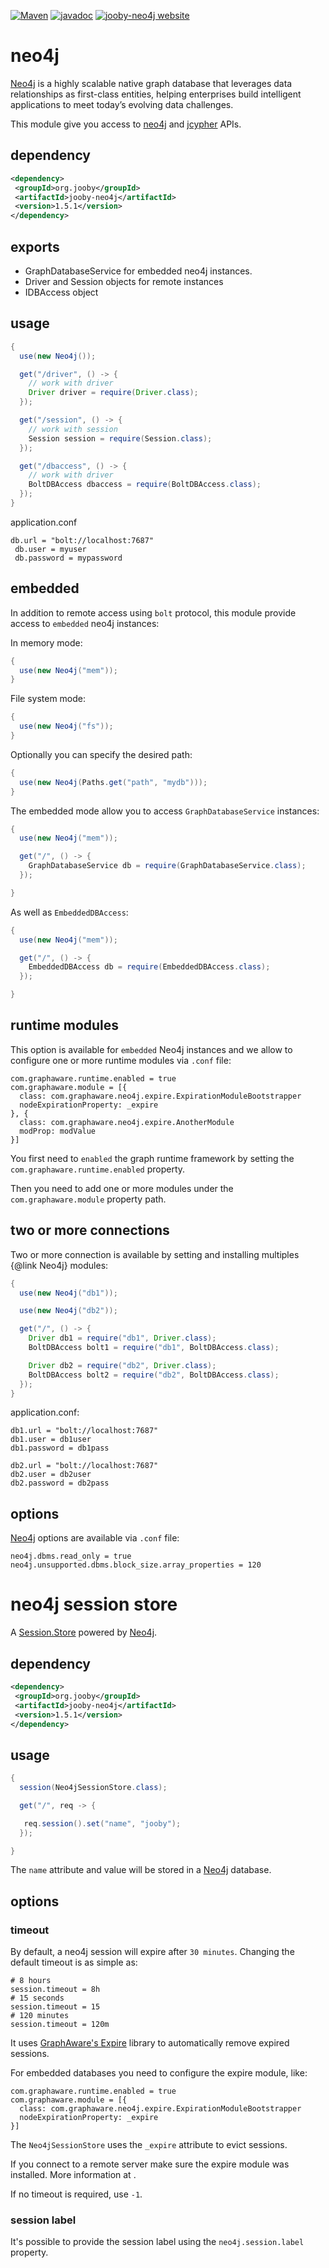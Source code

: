 [![Maven](https://img.shields.io/maven-metadata/v/http/central.maven.org/maven2/org/jooby/jooby-neo4j/maven-metadata.xml.svg)](http://mvnrepository.com/artifact/org.jooby/jooby-neo4j/1.5.1)
[![javadoc](https://javadoc.io/badge/org.jooby/jooby-neo4j.svg)](https://javadoc.io/doc/org.jooby/jooby-neo4j/1.5.1)
[![jooby-neo4j website](https://img.shields.io/badge/jooby-neo4j-brightgreen.svg)](http://jooby.org/doc/neo4j)
# neo4j

<a href="https://neo4j.com">Neo4j</a> is a highly scalable native graph database that leverages data relationships as first-class entities, helping enterprises build intelligent applications to meet today’s evolving data challenges.

This module give you access to <a href="https://neo4j.com">neo4j</a> and <a href="https://github.com/Wolfgang-Schuetzelhofer/jcypher">jcypher</a> APIs.

## dependency

```xml
<dependency>
 <groupId>org.jooby</groupId>
 <artifactId>jooby-neo4j</artifactId>
 <version>1.5.1</version>
</dependency>
```

## exports
* GraphDatabaseService for embedded neo4j instances. 
* Driver and Session objects for remote instances 
* IDBAccess object

## usage

```java
{
  use(new Neo4j());

  get("/driver", () -> {
    // work with driver
    Driver driver = require(Driver.class);
  });

  get("/session", () -> {
    // work with session
    Session session = require(Session.class);
  });

  get("/dbaccess", () -> {
    // work with driver
    BoltDBAccess dbaccess = require(BoltDBAccess.class);
  });
}
```

application.conf

```
db.url = "bolt://localhost:7687"
 db.user = myuser
 db.password = mypassword
```

## embedded
In addition to remote access using ```bolt``` protocol, this module provide access to ```embedded``` neo4j instances:

In memory mode:

```java
{
  use(new Neo4j("mem"));
}
```

File system mode:

```java
{
  use(new Neo4j("fs"));
}
```

Optionally you can specify the desired path:

```java
{
  use(new Neo4j(Paths.get("path", "mydb")));
}
```

The embedded mode allow you to access `GraphDatabaseService` instances:

```java
{
  use(new Neo4j("mem"));

  get("/", () -> {
    GraphDatabaseService db = require(GraphDatabaseService.class);
  });

}
```

As well as `EmbeddedDBAccess`:

```java
{
  use(new Neo4j("mem"));

  get("/", () -> {
    EmbeddedDBAccess db = require(EmbeddedDBAccess.class);
  });

}
```

## runtime modules

This option is available for ```embedded``` Neo4j instances and we allow to configure one or more runtime modules via ```.conf``` file:

```
com.graphaware.runtime.enabled = true
com.graphaware.module = [{
  class: com.graphaware.neo4j.expire.ExpirationModuleBootstrapper
  nodeExpirationProperty: _expire
}, {
  class: com.graphaware.neo4j.expire.AnotherModule
  modProp: modValue
}]
```

You first need to ```enabled``` the graph runtime framework by setting the ```com.graphaware.runtime.enabled``` property.

Then you need to add one or more modules under the ```com.graphaware.module``` property path.

## two or more connections

Two or more connection is available by setting and installing multiples {@link Neo4j} modules:

```java
{
  use(new Neo4j("db1"));

  use(new Neo4j("db2"));

  get("/", () -> {
    Driver db1 = require("db1", Driver.class);
    BoltDBAccess bolt1 = require("db1", BoltDBAccess.class);

    Driver db2 = require("db2", Driver.class);
    BoltDBAccess bolt2 = require("db2", BoltDBAccess.class);
  });
}
```

application.conf:

```
db1.url = "bolt://localhost:7687"
db1.user = db1user
db1.password = db1pass

db2.url = "bolt://localhost:7687"
db2.user = db2user
db2.password = db2pass
```

## options

<a href="https://neo4j.com">Neo4j</a> options are available via ```.conf``` file:

```
neo4j.dbms.read_only = true
neo4j.unsupported.dbms.block_size.array_properties = 120
```

# neo4j session store

A [Session.Store](/apidocs/org/jooby/neo4j/Neo4jSessionStore) powered by <a href="https://neo4j.com/">Neo4j</a>.

## dependency

```xml
<dependency>
 <groupId>org.jooby</groupId>
 <artifactId>jooby-neo4j</artifactId>
 <version>1.5.1</version>
</dependency>
```

## usage

```java
{
  session(Neo4jSessionStore.class);

  get("/", req -> {

   req.session().set("name", "jooby");
  });

}
```

The ```name``` attribute and value will be stored in a <a href="https://neo4j.com/">Neo4j</a> database.

## options

### timeout

By default, a neo4j session will expire after ```30 minutes```. Changing the default timeout is as simple as:

```
# 8 hours
session.timeout = 8h
# 15 seconds
session.timeout = 15
# 120 minutes
session.timeout = 120m
```

It uses <a href="https://github.com/graphaware/neo4j-expire">GraphAware's Expire</a> library to automatically remove expired sessions.

For embedded databases you need to configure the expire module, like:

```
com.graphaware.runtime.enabled = true
com.graphaware.module = [{
  class: com.graphaware.neo4j.expire.ExpirationModuleBootstrapper
  nodeExpirationProperty: _expire
}]
```

The `Neo4jSessionStore` uses the ```_expire``` attribute to evict sessions.

If you connect to a remote server make sure the expire module was installed. More information at <a href="https://github.com/graphaware/neo4j-expire"></a>.

If no timeout is required, use ```-1```.

### session label

It's possible to provide the session label using the ```neo4j.session.label``` property.

